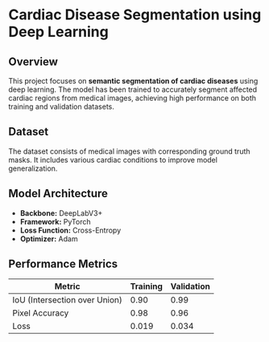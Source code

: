# Cardiac Disease Segmentation using Deep Learning

## Overview
This project focuses on **semantic segmentation of cardiac diseases** using deep learning. The model has been trained to accurately segment affected cardiac regions from medical images, achieving high performance on both training and validation datasets.

## Dataset
The dataset consists of medical images with corresponding ground truth masks. It includes various cardiac conditions to improve model generalization.

## Model Architecture
- **Backbone:**  DeepLabV3+
- **Framework:** PyTorch
- **Loss Function:** Cross-Entropy
- **Optimizer:**  Adam

## Performance Metrics
| Metric              | Training  | Validation |
|---------------------|----------|------------|
| IoU (Intersection over Union) | 0.90 | 0.99 |
| Pixel Accuracy | 0.98 | 0.96 |
| Loss | 0.019 | 0.034 |




